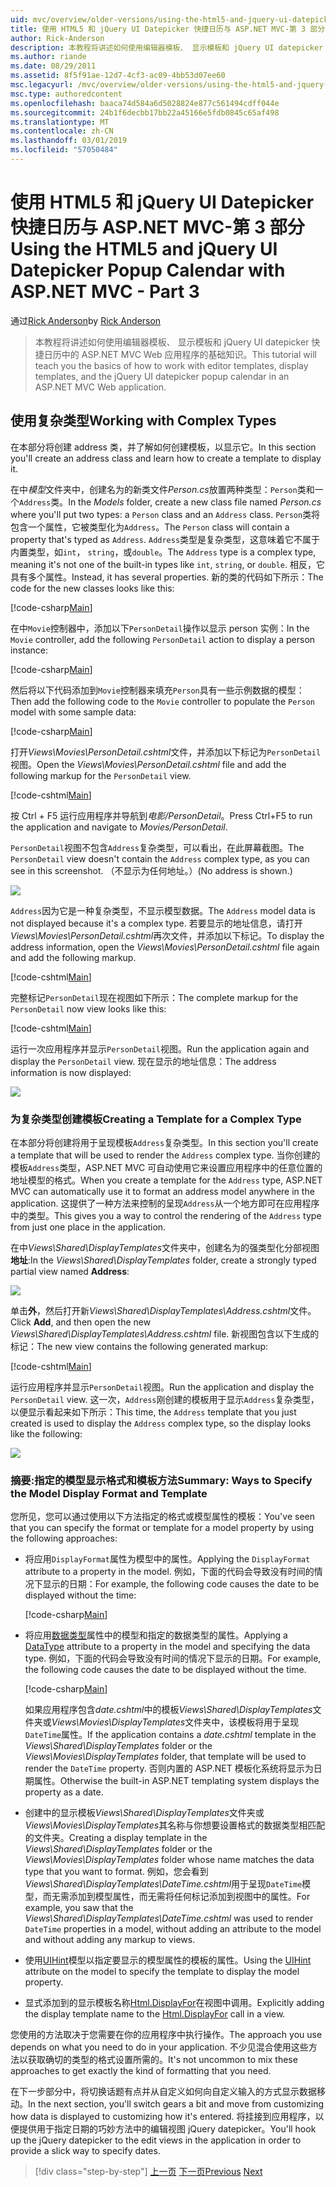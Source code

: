 ```yaml
---
uid: mvc/overview/older-versions/using-the-html5-and-jquery-ui-datepicker-popup-calendar-with-aspnet-mvc/using-the-html5-and-jquery-ui-datepicker-popup-calendar-with-aspnet-mvc-part-3
title: 使用 HTML5 和 jQuery UI Datepicker 快捷日历与 ASP.NET MVC-第 3 部分 |Microsoft Docs
author: Rick-Anderson
description: 本教程将讲述如何使用编辑器模板、 显示模板和 jQuery UI datepicker 快捷日历 ASP.NET MV 中的基础知识...
ms.author: riande
ms.date: 08/29/2011
ms.assetid: 8f5f91ae-12d7-4cf3-ac09-4bb53d07ee60
msc.legacyurl: /mvc/overview/older-versions/using-the-html5-and-jquery-ui-datepicker-popup-calendar-with-aspnet-mvc/using-the-html5-and-jquery-ui-datepicker-popup-calendar-with-aspnet-mvc-part-3
msc.type: authoredcontent
ms.openlocfilehash: baaca74d584a6d5028824e877c561494cdff044e
ms.sourcegitcommit: 24b1f6decbb17bb22a45166e5fdb0845c65af498
ms.translationtype: MT
ms.contentlocale: zh-CN
ms.lasthandoff: 03/01/2019
ms.locfileid: "57050484"
---
```

<a name="using-the-html5-and-jquery-ui-datepicker-popup-calendar-with-aspnet-mvc---part-3"></a><span data-ttu-id="1a631-103">使用 HTML5 和 jQuery UI Datepicker 快捷日历与 ASP.NET MVC-第 3 部分</span><span class="sxs-lookup"><span data-stu-id="1a631-103">Using the HTML5 and jQuery UI Datepicker Popup Calendar with ASP.NET MVC - Part 3</span></span>
====================
<span data-ttu-id="1a631-104">通过[Rick Anderson]((https://twitter.com/RickAndMSFT))</span><span class="sxs-lookup"><span data-stu-id="1a631-104">by [Rick Anderson]((https://twitter.com/RickAndMSFT))</span></span>

> <span data-ttu-id="1a631-105">本教程将讲述如何使用编辑器模板、 显示模板和 jQuery UI datepicker 快捷日历中的 ASP.NET MVC Web 应用程序的基础知识。</span><span class="sxs-lookup"><span data-stu-id="1a631-105">This tutorial will teach you the basics of how to work with editor templates, display templates, and the jQuery UI datepicker popup calendar in an ASP.NET MVC Web application.</span></span>


## <a name="working-with-complex-types"></a><span data-ttu-id="1a631-106">使用复杂类型</span><span class="sxs-lookup"><span data-stu-id="1a631-106">Working with Complex Types</span></span>

<span data-ttu-id="1a631-107">在本部分将创建 address 类，并了解如何创建模板，以显示它。</span><span class="sxs-lookup"><span data-stu-id="1a631-107">In this section you'll create an address class and learn how to create a template to display it.</span></span>

<span data-ttu-id="1a631-108">在中*模型*文件夹中，创建名为的新类文件*Person.cs*放置两种类型：`Person`类和一个`Address`类。</span><span class="sxs-lookup"><span data-stu-id="1a631-108">In the *Models* folder, create a new class file named *Person.cs* where you'll put two types: a `Person` class and an `Address` class.</span></span> <span data-ttu-id="1a631-109">`Person`类将包含一个属性，它被类型化为`Address`。</span><span class="sxs-lookup"><span data-stu-id="1a631-109">The `Person` class will contain a property that's typed as `Address`.</span></span> <span data-ttu-id="1a631-110">`Address`类型是复杂类型，这意味着它不属于内置类型，如`int`， `string`，或`double`。</span><span class="sxs-lookup"><span data-stu-id="1a631-110">The `Address` type is a complex type, meaning it's not one of the built-in types like `int`, `string`, or `double`.</span></span> <span data-ttu-id="1a631-111">相反，它具有多个属性。</span><span class="sxs-lookup"><span data-stu-id="1a631-111">Instead, it has several properties.</span></span> <span data-ttu-id="1a631-112">新的类的代码如下所示：</span><span class="sxs-lookup"><span data-stu-id="1a631-112">The code for the new classes looks like this:</span></span>

[!code-csharp[Main](using-the-html5-and-jquery-ui-datepicker-popup-calendar-with-aspnet-mvc-part-3/samples/sample1.cs)]

<span data-ttu-id="1a631-113">在中`Movie`控制器中，添加以下`PersonDetail`操作以显示 person 实例：</span><span class="sxs-lookup"><span data-stu-id="1a631-113">In the `Movie` controller, add the following `PersonDetail` action to display a person instance:</span></span>

[!code-csharp[Main](using-the-html5-and-jquery-ui-datepicker-popup-calendar-with-aspnet-mvc-part-3/samples/sample2.cs)]

<span data-ttu-id="1a631-114">然后将以下代码添加到`Movie`控制器来填充`Person`具有一些示例数据的模型：</span><span class="sxs-lookup"><span data-stu-id="1a631-114">Then add the following code to the `Movie` controller to populate the `Person` model with some sample data:</span></span>

[!code-csharp[Main](using-the-html5-and-jquery-ui-datepicker-popup-calendar-with-aspnet-mvc-part-3/samples/sample3.cs)]

<span data-ttu-id="1a631-115">打开*Views\Movies\PersonDetail.cshtml*文件，并添加以下标记为`PersonDetail`视图。</span><span class="sxs-lookup"><span data-stu-id="1a631-115">Open the *Views\Movies\PersonDetail.cshtml* file and add the following markup for the `PersonDetail` view.</span></span>

[!code-cshtml[Main](using-the-html5-and-jquery-ui-datepicker-popup-calendar-with-aspnet-mvc-part-3/samples/sample4.cshtml)]

<span data-ttu-id="1a631-116">按 Ctrl + F5 运行应用程序并导航到*电影/PersonDetail*。</span><span class="sxs-lookup"><span data-stu-id="1a631-116">Press Ctrl+F5 to run the application and navigate to *Movies/PersonDetail*.</span></span>

<span data-ttu-id="1a631-117">`PersonDetail`视图不包含`Address`复杂类型，可以看出，在此屏幕截图。</span><span class="sxs-lookup"><span data-stu-id="1a631-117">The `PersonDetail` view doesn't contain the `Address` complex type, as you can see in this screenshot.</span></span> <span data-ttu-id="1a631-118">（不显示为任何地址。）</span><span class="sxs-lookup"><span data-stu-id="1a631-118">(No address is shown.)</span></span>

![](using-the-html5-and-jquery-ui-datepicker-popup-calendar-with-aspnet-mvc-part-3/_static/image1.png)

<span data-ttu-id="1a631-119">`Address`因为它是一种复杂类型，不显示模型数据。</span><span class="sxs-lookup"><span data-stu-id="1a631-119">The `Address` model data is not displayed because it's a complex type.</span></span> <span data-ttu-id="1a631-120">若要显示的地址信息，请打开*Views\Movies\PersonDetail.cshtml*再次文件，并添加以下标记。</span><span class="sxs-lookup"><span data-stu-id="1a631-120">To display the address information, open the *Views\Movies\PersonDetail.cshtml* file again and add the following markup.</span></span>

[!code-cshtml[Main](using-the-html5-and-jquery-ui-datepicker-popup-calendar-with-aspnet-mvc-part-3/samples/sample5.cshtml)]

<span data-ttu-id="1a631-121">完整标记`PersonDetail`现在视图如下所示：</span><span class="sxs-lookup"><span data-stu-id="1a631-121">The complete markup for the `PersonDetail` now view looks like this:</span></span>

[!code-cshtml[Main](using-the-html5-and-jquery-ui-datepicker-popup-calendar-with-aspnet-mvc-part-3/samples/sample6.cshtml)]

<span data-ttu-id="1a631-122">运行一次应用程序并显示`PersonDetail`视图。</span><span class="sxs-lookup"><span data-stu-id="1a631-122">Run the application again and display the `PersonDetail` view.</span></span> <span data-ttu-id="1a631-123">现在显示的地址信息：</span><span class="sxs-lookup"><span data-stu-id="1a631-123">The address information is now displayed:</span></span>

![](using-the-html5-and-jquery-ui-datepicker-popup-calendar-with-aspnet-mvc-part-3/_static/image2.png)

### <a name="creating-a-template-for-a-complex-type"></a><span data-ttu-id="1a631-124">为复杂类型创建模板</span><span class="sxs-lookup"><span data-stu-id="1a631-124">Creating a Template for a Complex Type</span></span>

<span data-ttu-id="1a631-125">在本部分将创建将用于呈现模板`Address`复杂类型。</span><span class="sxs-lookup"><span data-stu-id="1a631-125">In this section you'll create a template that will be used to render the `Address` complex type.</span></span> <span data-ttu-id="1a631-126">当你创建的模板`Address`类型，ASP.NET MVC 可自动使用它来设置应用程序中的任意位置的地址模型的格式。</span><span class="sxs-lookup"><span data-stu-id="1a631-126">When you create a template for the `Address` type, ASP.NET MVC can automatically use it to format an address model anywhere in the application.</span></span> <span data-ttu-id="1a631-127">这提供了一种方法来控制的呈现`Address`从一个地方即可在应用程序中的类型。</span><span class="sxs-lookup"><span data-stu-id="1a631-127">This gives you a way to control the rendering of the `Address` type from just one place in the application.</span></span>

<span data-ttu-id="1a631-128">在中*Views\Shared\DisplayTemplates*文件夹中，创建名为的强类型化分部视图**地址**:</span><span class="sxs-lookup"><span data-stu-id="1a631-128">In the *Views\Shared\DisplayTemplates* folder, create a strongly typed partial view named **Address**:</span></span>

![](using-the-html5-and-jquery-ui-datepicker-popup-calendar-with-aspnet-mvc-part-3/_static/image3.png)

<span data-ttu-id="1a631-129">单击**外**，然后打开新*Views\Shared\DisplayTemplates\Address.cshtml*文件。</span><span class="sxs-lookup"><span data-stu-id="1a631-129">Click **Add**, and then open the new *Views\Shared\DisplayTemplates\Address.cshtml* file.</span></span> <span data-ttu-id="1a631-130">新视图包含以下生成的标记：</span><span class="sxs-lookup"><span data-stu-id="1a631-130">The new view contains the following generated markup:</span></span>

[!code-cshtml[Main](using-the-html5-and-jquery-ui-datepicker-popup-calendar-with-aspnet-mvc-part-3/samples/sample7.cshtml)]

<span data-ttu-id="1a631-131">运行应用程序并显示`PersonDetail`视图。</span><span class="sxs-lookup"><span data-stu-id="1a631-131">Run the application and display the `PersonDetail` view.</span></span> <span data-ttu-id="1a631-132">这一次，`Address`刚创建的模板用于显示`Address`复杂类型，以便显示看起来如下所示：</span><span class="sxs-lookup"><span data-stu-id="1a631-132">This time, the `Address` template that you just created is used to display the `Address` complex type, so the display looks like the following:</span></span>

![](using-the-html5-and-jquery-ui-datepicker-popup-calendar-with-aspnet-mvc-part-3/_static/image4.png)

### <a name="summary-ways-to-specify-the-model-display-format-and-template"></a><span data-ttu-id="1a631-133">摘要:指定的模型显示格式和模板方法</span><span class="sxs-lookup"><span data-stu-id="1a631-133">Summary: Ways to Specify the Model Display Format and Template</span></span>

<span data-ttu-id="1a631-134">您所见，您可以通过使用以下方法指定的格式或模型属性的模板：</span><span class="sxs-lookup"><span data-stu-id="1a631-134">You've seen that you can specify the format or template for a model property by using the following approaches:</span></span>

- <span data-ttu-id="1a631-135">将应用`DisplayFormat`属性为模型中的属性。</span><span class="sxs-lookup"><span data-stu-id="1a631-135">Applying the `DisplayFormat` attribute to a property in the model.</span></span> <span data-ttu-id="1a631-136">例如，下面的代码会导致没有时间的情况下显示的日期：</span><span class="sxs-lookup"><span data-stu-id="1a631-136">For example, the following code causes the date to be displayed without the time:</span></span>

    [!code-csharp[Main](using-the-html5-and-jquery-ui-datepicker-popup-calendar-with-aspnet-mvc-part-3/samples/sample8.cs)]
- <span data-ttu-id="1a631-137">将应用[数据类型](https://msdn.microsoft.com/library/system.componentmodel.dataannotations.datatype.aspx)属性中的模型和指定的数据类型的属性。</span><span class="sxs-lookup"><span data-stu-id="1a631-137">Applying a [DataType](https://msdn.microsoft.com/library/system.componentmodel.dataannotations.datatype.aspx) attribute to a property in the model and specifying the data type.</span></span> <span data-ttu-id="1a631-138">例如，下面的代码会导致没有时间的情况下显示的日期。</span><span class="sxs-lookup"><span data-stu-id="1a631-138">For example, the following code causes the date to be displayed without the time.</span></span>

    [!code-csharp[Main](using-the-html5-and-jquery-ui-datepicker-popup-calendar-with-aspnet-mvc-part-3/samples/sample9.cs)]

    <span data-ttu-id="1a631-139">如果应用程序包含*date.cshtml*中的模板*Views\Shared\DisplayTemplates*文件夹或*Views\Movies\DisplayTemplates*文件夹中，该模板将用于呈现`DateTime`属性。</span><span class="sxs-lookup"><span data-stu-id="1a631-139">If the application contains a *date.cshtml* template in the *Views\Shared\DisplayTemplates* folder or the *Views\Movies\DisplayTemplates* folder, that template will be used to render the `DateTime` property.</span></span> <span data-ttu-id="1a631-140">否则内置的 ASP.NET 模板化系统将显示为日期属性。</span><span class="sxs-lookup"><span data-stu-id="1a631-140">Otherwise the built-in ASP.NET templating system displays the property as a date.</span></span>
- <span data-ttu-id="1a631-141">创建中的显示模板*Views\Shared\DisplayTemplates*文件夹或*Views\Movies\DisplayTemplates*其名称与你想要设置格式的数据类型相匹配的文件夹。</span><span class="sxs-lookup"><span data-stu-id="1a631-141">Creating a display template in the *Views\Shared\DisplayTemplates* folder or the *Views\Movies\DisplayTemplates* folder whose name matches the data type that you want to format.</span></span> <span data-ttu-id="1a631-142">例如，您会看到*Views\Shared\DisplayTemplates\DateTime.cshtml*用于呈现`DateTime`模型，而无需添加到模型属性，而无需将任何标记添加到视图中的属性。</span><span class="sxs-lookup"><span data-stu-id="1a631-142">For example, you saw that the *Views\Shared\DisplayTemplates\DateTime.cshtml* was used to render `DateTime` properties in a model, without adding an attribute to the model and without adding any markup to views.</span></span>
- <span data-ttu-id="1a631-143">使用[UIHint](https://msdn.microsoft.com/library/system.componentmodel.dataannotations.uihintattribute.uihint.aspx)模型以指定要显示的模型属性的模板的属性。</span><span class="sxs-lookup"><span data-stu-id="1a631-143">Using the [UIHint](https://msdn.microsoft.com/library/system.componentmodel.dataannotations.uihintattribute.uihint.aspx) attribute on the model to specify the template to display the model property.</span></span>
- <span data-ttu-id="1a631-144">显式添加到的显示模板名称[Html.DisplayFor](https://msdn.microsoft.com/library/ee407420.aspx)在视图中调用。</span><span class="sxs-lookup"><span data-stu-id="1a631-144">Explicitly adding the display template name to the [Html.DisplayFor](https://msdn.microsoft.com/library/ee407420.aspx) call in a view.</span></span>

<span data-ttu-id="1a631-145">您使用的方法取决于您需要在你的应用程序中执行操作。</span><span class="sxs-lookup"><span data-stu-id="1a631-145">The approach you use depends on what you need to do in your application.</span></span> <span data-ttu-id="1a631-146">不少见混合使用这些方法以获取确切的类型的格式设置所需的。</span><span class="sxs-lookup"><span data-stu-id="1a631-146">It's not uncommon to mix these approaches to get exactly the kind of formatting that you need.</span></span>

<span data-ttu-id="1a631-147">在下一步部分中，将切换话题有点并从自定义如何向自定义输入的方式显示数据移动。</span><span class="sxs-lookup"><span data-stu-id="1a631-147">In the next section, you'll switch gears a bit and move from customizing how data is displayed to customizing how it's entered.</span></span> <span data-ttu-id="1a631-148">将挂接到应用程序，以便提供用于指定日期的巧妙方法中的编辑视图 jQuery datepicker。</span><span class="sxs-lookup"><span data-stu-id="1a631-148">You'll hook up the jQuery datepicker to the edit views in the application in order to provide a slick way to specify dates.</span></span>

> [!div class="step-by-step"]
> <span data-ttu-id="1a631-149">[上一页](using-the-html5-and-jquery-ui-datepicker-popup-calendar-with-aspnet-mvc-part-2.md)
> [下一页](using-the-html5-and-jquery-ui-datepicker-popup-calendar-with-aspnet-mvc-part-4.md)</span><span class="sxs-lookup"><span data-stu-id="1a631-149">[Previous](using-the-html5-and-jquery-ui-datepicker-popup-calendar-with-aspnet-mvc-part-2.md)
[Next](using-the-html5-and-jquery-ui-datepicker-popup-calendar-with-aspnet-mvc-part-4.md)</span></span>
